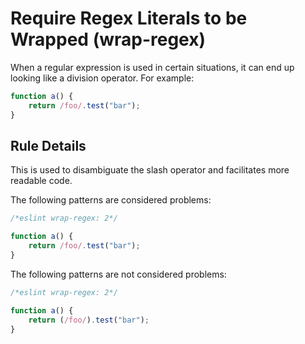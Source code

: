 # Require Regex Literals to be Wrapped (wrap-regex)

When a regular expression is used in certain situations, it can end up looking like a division operator. For example:

```js
function a() {
    return /foo/.test("bar");
}
```

## Rule Details

This is used to disambiguate the slash operator and facilitates more readable code.

The following patterns are considered problems:

```js
/*eslint wrap-regex: 2*/

function a() {
    return /foo/.test("bar");
}
```

The following patterns are not considered problems:

```js
/*eslint wrap-regex: 2*/

function a() {
    return (/foo/).test("bar");
}
```
